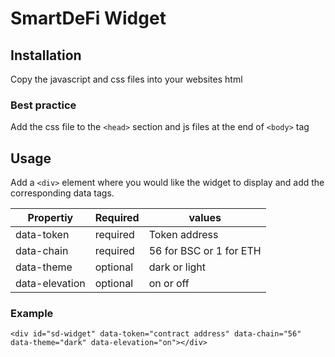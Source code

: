 # SmartDeFi Widget


## Installation

Copy the javascript and css files into your websites html 

### Best practice

Add the css file to the `<head>` section and js files at the end of `<body>` tag

## Usage

Add a `<div>` element where you would like the widget to display and add the corresponding data tags.

| Propertiy  | Required | values                |
| ---------- | -------- | ------------------------ |
| data-token | required | Token address|
| data-chain | required | 56 for BSC or 1 for ETH |
| data-theme | optional | dark or light | 
| data-elevation | optional | on or off|
  
### Example

`<div id="sd-widget" data-token="contract address" data-chain="56" data-theme="dark" data-elevation="on"></div>`
